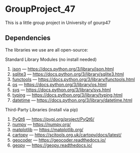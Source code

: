 # GroupProject_47
This is a little group project in University of gourp47

## Dependencies

The libraries we use are all open-source:

Standard Library Modules (no install needed)

1. [json](https://docs.python.org/3/library/json.html) — https://docs.python.org/3/library/json.html  
2. [sqlite3](https://docs.python.org/3/library/sqlite3.html) — https://docs.python.org/3/library/sqlite3.html  
3. [functools](https://docs.python.org/3/library/functools.html) — https://docs.python.org/3/library/functools.html  
4. [os](https://docs.python.org/3/library/os.html) — https://docs.python.org/3/library/os.html  
5. [sys](https://docs.python.org/3/library/sys.html) — https://docs.python.org/3/library/sys.html  
6. [typing](https://docs.python.org/3/library/typing.html) — https://docs.python.org/3/library/typing.html  
7. [datetime](https://docs.python.org/3/library/datetime.html) — https://docs.python.org/3/library/datetime.html  

Third-Party Libraries (install via pip)

1. [PyQt6](https://pypi.org/project/PyQt6/) — https://pypi.org/project/PyQt6/  
2. [numpy](https://numpy.org/) — https://numpy.org/  
3. [matplotlib](https://matplotlib.org/) — https://matplotlib.org/  
4. [cartopy](https://scitools.org.uk/cartopy/docs/latest/) — https://scitools.org.uk/cartopy/docs/latest/  
5. [geocoder](https://geocoder.readthedocs.io/) — https://geocoder.readthedocs.io/  
6. [geopy](https://geopy.readthedocs.io/) — https://geopy.readthedocs.io/  
